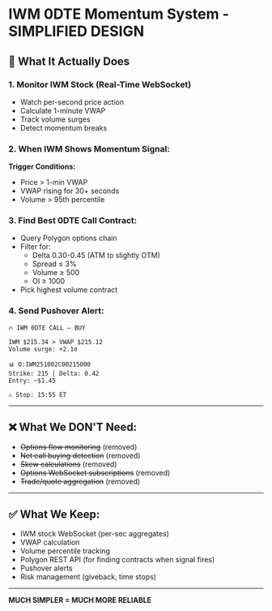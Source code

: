 # IWM 0DTE Momentum System - SIMPLIFIED DESIGN

## 🎯 What It Actually Does

### 1. Monitor IWM Stock (Real-Time WebSocket)
- Watch per-second price action
- Calculate 1-minute VWAP
- Track volume surges
- Detect momentum breaks

### 2. When IWM Shows Momentum Signal:
**Trigger Conditions:**
- Price > 1-min VWAP
- VWAP rising for 30+ seconds  
- Volume > 95th percentile

### 3. Find Best 0DTE Call Contract:
- Query Polygon options chain
- Filter for:
  - Delta 0.30-0.45 (ATM to slightly OTM)
  - Spread ≤ 3%
  - Volume ≥ 500
  - OI ≥ 1000
- Pick highest volume contract

### 4. Send Pushover Alert:
```
🔥 IWM 0DTE CALL — BUY

IWM $215.34 > VWAP $215.12
Volume surge: +2.1σ

📊 O:IWM251002C00215000
Strike: 215 | Delta: 0.42
Entry: ~$1.45

⚠️ Stop: 15:55 ET
```

---

## ❌ What We DON'T Need:
- ~~Options flow monitoring~~ (removed)
- ~~Net call buying detection~~ (removed)
- ~~Skew calculations~~ (removed)
- ~~Options WebSocket subscriptions~~ (removed)
- ~~Trade/quote aggregation~~ (removed)

---

## ✅ What We Keep:
- IWM stock WebSocket (per-sec aggregates)
- VWAP calculation
- Volume percentile tracking
- Polygon REST API (for finding contracts when signal fires)
- Pushover alerts
- Risk management (giveback, time stops)

---

**MUCH SIMPLER = MUCH MORE RELIABLE**

